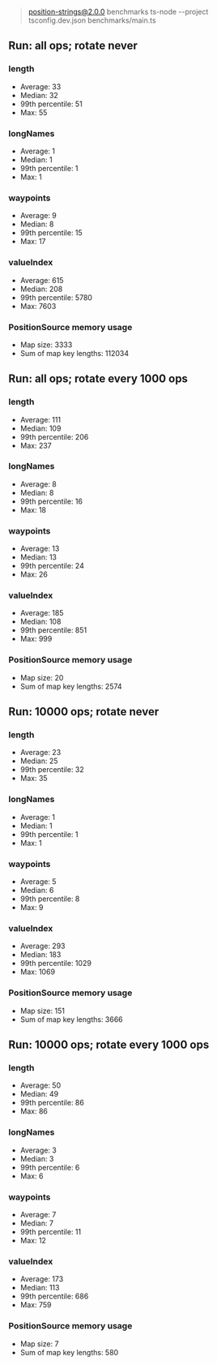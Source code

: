 
> position-strings@2.0.0 benchmarks
> ts-node --project tsconfig.dev.json benchmarks/main.ts

## Run: all ops; rotate never

### length

- Average: 33
- Median: 32
- 99th percentile: 51
- Max: 55

### longNames

- Average: 1
- Median: 1
- 99th percentile: 1
- Max: 1

### waypoints

- Average: 9
- Median: 8
- 99th percentile: 15
- Max: 17

### valueIndex

- Average: 615
- Median: 208
- 99th percentile: 5780
- Max: 7603

### PositionSource memory usage

- Map size: 3333
- Sum of map key lengths: 112034

## Run: all ops; rotate every 1000 ops

### length

- Average: 111
- Median: 109
- 99th percentile: 206
- Max: 237

### longNames

- Average: 8
- Median: 8
- 99th percentile: 16
- Max: 18

### waypoints

- Average: 13
- Median: 13
- 99th percentile: 24
- Max: 26

### valueIndex

- Average: 185
- Median: 108
- 99th percentile: 851
- Max: 999

### PositionSource memory usage

- Map size: 20
- Sum of map key lengths: 2574

## Run: 10000 ops; rotate never

### length

- Average: 23
- Median: 25
- 99th percentile: 32
- Max: 35

### longNames

- Average: 1
- Median: 1
- 99th percentile: 1
- Max: 1

### waypoints

- Average: 5
- Median: 6
- 99th percentile: 8
- Max: 9

### valueIndex

- Average: 293
- Median: 183
- 99th percentile: 1029
- Max: 1069

### PositionSource memory usage

- Map size: 151
- Sum of map key lengths: 3666

## Run: 10000 ops; rotate every 1000 ops

### length

- Average: 50
- Median: 49
- 99th percentile: 86
- Max: 86

### longNames

- Average: 3
- Median: 3
- 99th percentile: 6
- Max: 6

### waypoints

- Average: 7
- Median: 7
- 99th percentile: 11
- Max: 12

### valueIndex

- Average: 173
- Median: 113
- 99th percentile: 686
- Max: 759

### PositionSource memory usage

- Map size: 7
- Sum of map key lengths: 580

